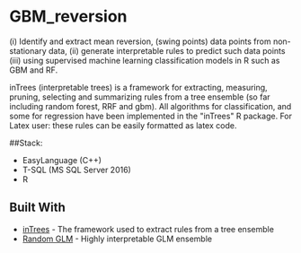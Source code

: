 # GBM_reversion
(i) Identify and extract mean reversion, (swing points) data points from non-stationary data, (ii) generate interpretable rules to predict such data points (iii) using supervised machine learning classification models in R such as GBM and RF.

inTrees (interpretable trees) is a framework for extracting, measuring, pruning, selecting and summarizing rules from a tree ensemble (so far including random forest, RRF and gbm). All algorithms for classification, and some for regression have been implemented in the "inTrees" R package. For Latex user: these rules can be easily formatted as latex code. 

##Stack:
- EasyLanguage (C++)
- T-SQL (MS SQL Server 2016)
- R 

## Built With
* [inTrees](https://sites.google.com/site/houtaodeng/intrees) - The framework used to extract rules from a tree ensemble
* [Random GLM](https://labs.genetics.ucla.edu/horvath/htdocs/RGLM/) - Highly interpretable GLM ensemble

